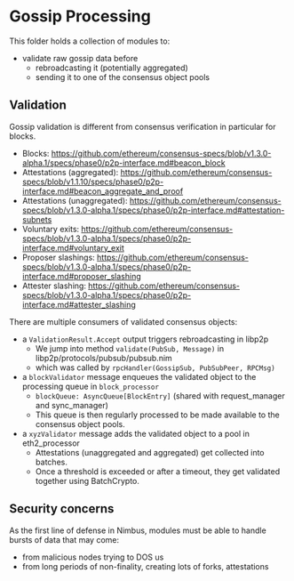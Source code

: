 # Gossip Processing

This folder holds a collection of modules to:
- validate raw gossip data before
  - rebroadcasting it (potentially aggregated)
  - sending it to one of the consensus object pools

## Validation

Gossip validation is different from consensus verification in particular for blocks.

- Blocks: https://github.com/ethereum/consensus-specs/blob/v1.3.0-alpha.1/specs/phase0/p2p-interface.md#beacon_block
- Attestations (aggregated): https://github.com/ethereum/consensus-specs/blob/v1.1.10/specs/phase0/p2p-interface.md#beacon_aggregate_and_proof
- Attestations (unaggregated): https://github.com/ethereum/consensus-specs/blob/v1.3.0-alpha.1/specs/phase0/p2p-interface.md#attestation-subnets
- Voluntary exits: https://github.com/ethereum/consensus-specs/blob/v1.3.0-alpha.1/specs/phase0/p2p-interface.md#voluntary_exit
- Proposer slashings: https://github.com/ethereum/consensus-specs/blob/v1.3.0-alpha.1/specs/phase0/p2p-interface.md#proposer_slashing
- Attester slashing: https://github.com/ethereum/consensus-specs/blob/v1.3.0-alpha.1/specs/phase0/p2p-interface.md#attester_slashing

There are multiple consumers of validated consensus objects:
- a `ValidationResult.Accept` output triggers rebroadcasting in libp2p
  - We jump into method `validate(PubSub, Message)` in libp2p/protocols/pubsub/pubsub.nim
  - which was called by `rpcHandler(GossipSub, PubSubPeer, RPCMsg)`
- a `blockValidator` message enqueues the validated object to the processing queue in `block_processor`
  - `blockQueue: AsyncQueue[BlockEntry]` (shared with request_manager and sync_manager)
  - This queue is then regularly processed to be made available to the consensus object pools.
- a `xyzValidator` message adds the validated object to a pool in eth2_processor
  - Attestations (unaggregated and aggregated) get collected into batches.
  - Once a threshold is exceeded or after a timeout, they get validated together using BatchCrypto.

## Security concerns

As the first line of defense in Nimbus, modules must be able to handle bursts of data that may come:
- from malicious nodes trying to DOS us
- from long periods of non-finality, creating lots of forks, attestations
